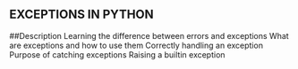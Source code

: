 ## EXCEPTIONS IN PYTHON


##Description
Learning the difference between errors and exceptions
What are exceptions and how to use them
Correctly handling an exception
Purpose of catching exceptions
Raising a builtin exception
